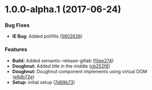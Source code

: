<a name="1.0.0-alpha.1"></a>
# 1.0.0-alpha.1 (2017-06-24)


### Bug Fixes

* **IE Bug:** Added polifills ([5802626](http://code.siemens.com/aravind.pampana/batman/commits/5802626))


### Features

* **Build:** Added semantic-release-gitlab ([f0ee274](http://code.siemens.com/aravind.pampana/batman/commits/f0ee274))
* **Doughnut:** Added title in the middle ([cb252f6](http://code.siemens.com/aravind.pampana/batman/commits/cb252f6))
* **Doughnut:** Doughnut component implements using virtual DOM ([e6db72e](http://code.siemens.com/aravind.pampana/batman/commits/e6db72e))
* **Setup:** initial setup ([7d69b73](http://code.siemens.com/aravind.pampana/batman/commits/7d69b73))



